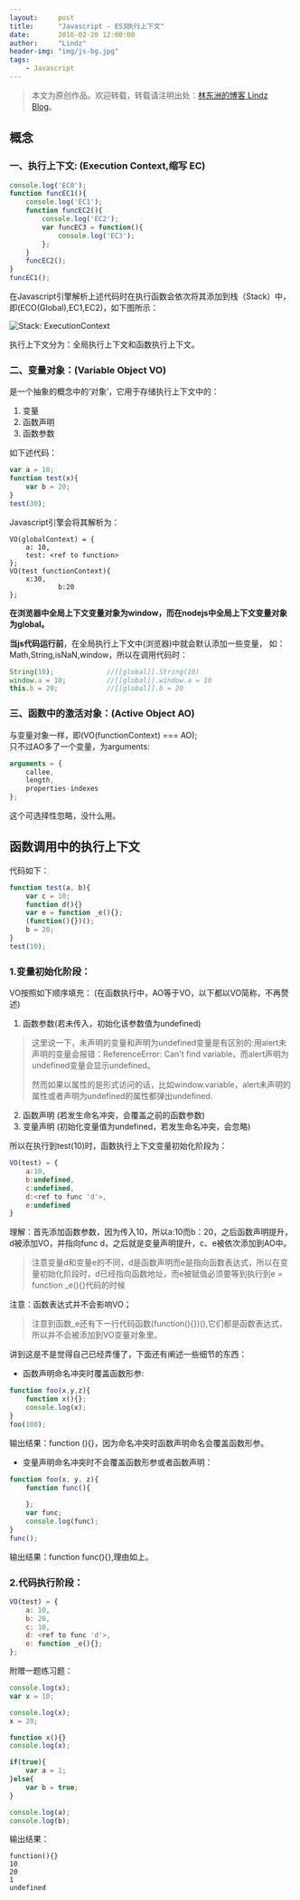 ```yaml
---
layout:     post
title:      "Javascript - ES3执行上下文"
date:       2016-02-20 12:00:00
author:     "Lindz"
header-img: "img/js-bg.jpg"
tags:
    - Javascript
---
```


> 本文为原创作品。欢迎转载，转载请注明出处：[林东洲的博客 Lindz Blog](http://www.happylindz.com)。

##  概念

### 一、执行上下文: (Execution Context,缩写 EC) 

```javascript
console.log('EC0');
function funcEC1(){
    console.log('EC1');
    function funcEC2(){
        console.log('EC2');
        var funcEC3 = function(){
            console.log('EC3');
        };
    }
    funcEC2();
}
funcEC1();
```
在Javascript引擎解析上述代码时在执行函数会依次将其添加到栈（Stack）中，即(ECO(Global),EC1,EC2)，如下图所示：

![Stack: ExecutionContext](/assets/2016-02-20-javascript-execution-context/1.png)

执行上下文分为：全局执行上下文和函数执行上下文。

### 二、变量对象：(Variable Object VO)
是一个抽象的概念中的‘对象’，它用于存储执行上下文中的： 

1. 变量
2. 函数声明
3. 函数参数

如下述代码：  

```javascript
var a = 10;
function test(x){
    var b = 20;
}
test(30);
```
Javascript引擎会将其解析为：  

```
VO(globalContext) = {
	a: 10,
	test: <ref to function>
};
VO(test functionContext){
    x:30,
            b:20
};
```

**在浏览器中全局上下文变量对象为window，而在nodejs中全局上下文变量对象为global。**

**当js代码运行前**，在全局执行上下文中(浏览器)中就会默认添加一些变量，
如：Math,String,isNaN,window，所以在调用代码时：  

```javascript
String(10);     		//[[global]].String(10)
window.a = 10;  	    //[[global]].window.a = 10
this.b = 20; 			//[[global]].b = 20
```

### 三、函数中的激活对象：(Active Object AO)

与变量对象一样，即(VO(functionContext) === AO);  
只不过AO多了一个变量，为arguments:

```javascript
arguments = {
	callee,
	length,
	properties-indexes
};	
```
这个可选择性忽略，没什么用。

## 函数调用中的执行上下文
代码如下：

```javascript
function test(a, b){
    var c = 10;
    function d(){}
    var e = function _e(){};
    (function(){})();
    b = 20;
}
test(10);
```

### 1.变量初始化阶段：  
VO按照如下顺序填充：  (在函数执行中，AO等于VO，以下都以VO简称，不再赘述)  

1. 函数参数(若未传入，初始化该参数值为undefined)
> 这里说一下，未声明的变量和声明为undefined变量是有区别的:用alert未声明的变量会报错：ReferenceError: Can't find variable，而alert声明为undefined变量会显示undefined。
> 
> 然而如果以属性的是形式访问的话，比如window.variable，alert未声明的属性或者声明为undefined的属性都弹出undefined.

2. 函数声明 (若发生命名冲突，会覆盖之前的函数参数)
3. 变量声明 (初始化变量值为undefined，若发生命名冲突，会忽略)  

所以在执行到test(10)时，函数执行上下文变量初始化阶段为：

```javascript
VO(test) = {
	a:10,
	b:undefined,
	c:undefined,
	d:<ref to func 'd'>,
	e:undefined
}		
```

理解：首先添加函数参数，因为传入10，所以a:10而b：20，之后函数声明提升，d被添加VO，并指向func d，之后就是变量声明提升，c、e被依次添加到AO中。

> 注意变量d和变量e的不同，d是函数声明而e是指向函数表达式，所以在变量初始化阶段时，d已经指向函数地址，而e被赋值必须要等到执行到e = function _e(){}代码的时候

注意：函数表达式并不会影响VO；

> 注意到函数_e还有下一行代码函数(function(){})(),它们都是函数表达式，所以并不会被添加到VO变量对象里。

讲到这是不是觉得自己已经弄懂了，下面还有阐述一些细节的东西： 

* 函数声明命名冲突时覆盖函数形参:

```javascript
function foo(x,y,z){
	function x(){};
	console.log(x);
}
foo(100);
```
输出结果：function (){}，因为命名冲突时函数声明命名会覆盖函数形参。

* 变量声明命名冲突时不会覆盖函数形参或者函数声明：

```javascript
function foo(x, y, z){
	function func(){
			
	};
	var func;
	console.log(func);
}
func();
```
输出结果：function func(){},理由如上。

### 2.代码执行阶段： 
 
```javascript
VO(test) = {
	a: 10,
	b: 20,
	c: 10,
	d: <ref to func 'd'>,
	e: function _e(){};
};
``` 
 
附赠一题练习题：

```javascript	
console.log(x);
var x = 10;

console.log(x);
x = 20;

function x(){}
console.log(x);

if(true){
    var a = 1;
}else{
    var b = true;
}

console.log(a);
console.log(b);	
```
输出结果：

```
function(){}
10
20
1
undefined
```
